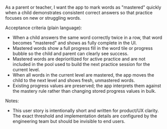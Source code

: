 As a parent or teacher, I want the app to mark words as "mastered" quickly when a child demonstrates consistent correct answers so that practice focuses on new or struggling words.

Acceptance criteria (plain language):
- When a child answers the same word correctly twice in a row, that word becomes "mastered" and shows as fully complete in the UI.
- Mastered words show a full progress fill in the word tile or progress bubble so the child and parent can clearly see success.
- Mastered words are deprioritized for active practice and are not included in the pool used to build the next practice session for the current level.
- When all words in the current level are mastered, the app moves the child to the next level and shows fresh, unmastered words.
- Existing progress values are preserved; the app interprets them against the mastery rule rather than changing stored progress values in bulk.

Notes:
- This user story is intentionally short and written for product/UX clarity. The exact threshold and implementation details are configured by the engineering team but should be invisible to end users.
